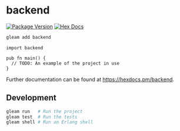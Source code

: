 # backend

[![Package Version](https://img.shields.io/hexpm/v/backend)](https://hex.pm/packages/backend)
[![Hex Docs](https://img.shields.io/badge/hex-docs-ffaff3)](https://hexdocs.pm/backend/)

```sh
gleam add backend
```
```gleam
import backend

pub fn main() {
  // TODO: An example of the project in use
}
```

Further documentation can be found at <https://hexdocs.pm/backend>.

## Development

```sh
gleam run   # Run the project
gleam test  # Run the tests
gleam shell # Run an Erlang shell
```
